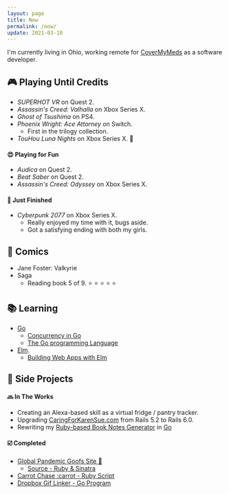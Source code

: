```yaml
---
layout: page
title: Now
permalink: /now/
update: 2021-03-10
---
```


I'm currently living in Ohio, working remote for [CoverMyMeds](http://covermymeds.com) as a software developer.

## :video_game: Playing Until Credits

* _SUPERHOT VR_ on Quest 2.
* _Assassin's Creed: Valhalla_ on Xbox Series X.
* _Ghost of Tsushima_ on PS4.
* _Phoenix Wright: Ace Attorney_ on Switch.
  * First in the trilogy collection.
* _TouHou Luna Nights_ on Xbox Series X. :green_heart:

#### :heart_eyes: Playing for Fun 

* _Audica_ on Quest 2.
* _Beat Saber_ on Quest 2.
* _Assassin's Creed: Odyssey_ on Xbox Series X.

#### :checkered_flag: Just Finished

* _Cyberpunk 2077_ on Xbox Series X.
  * Really enjoyed my time with it, bugs aside.
  * Got a satisfying ending with both my girls.

## :book: Comics

* Jane Foster: Valkyrie
* Saga
  + Reading book 5 of 9. :star: :star: :star: :star: :star:

## :books: Learning

* [Go](https://golang.org/)
   * [Concurrency in Go](https://www.oreilly.com/library/view/concurrency-in-go/9781491941294/)
   * [The Go programming Language](http://www.gopl.io/)
* [Elm](http://elm-lang.org).
   * [Building Web Apps with Elm](https://github.com/trueheart78/book-notes/blob/master/building-web-apps-with-elm-course/README.md)

## :wrench: Side Projects

#### :soon: In The Works

* Creating an Alexa-based skill as a virtual fridge / pantry tracker.
* Upgrading [CaringForKarenSue.com](http://www.caringforkarensue.com) from Rails 5.2 to Rails 6.0.
* Rewriting my [Ruby-based Book Notes Generator](https://github.com/trueheart78/book-notes-generator) in [Go](https://github.com/trueheart78/book-notes-go)

#### :ballot_box_with_check: Completed

* [Global Pandemic Goofs Site 🦠](https://pandemic.pls.lol)
  * [Source - Ruby & Sinatra](https://github.com/trueheart78/global-pandemic-goofs)
* [Carrot Chase :carrot - Ruby Script](https://github.com/trueheart78/carrot-chase)
* [Dropbox Gif Linker - Go Program](https://github.com/trueheart78/dropbox-gif-linker)
